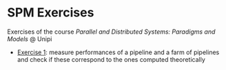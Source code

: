 # SPM Exercises
Exercises of the course _Parallel and Distributed Systems: Paradigms and Models_ @ Unipi

- [Exercise 1](exercise_1): measure performances of a pipeline and a farm of pipelines and check if these correspond to the ones computed theoretically
